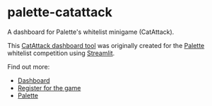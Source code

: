 # palette-catattack
A dashboard for Palette's whitelist minigame (CatAttack).

This [CatAttack dashboard tool](https://catattack-palette.streamlit.app/) was originally created for the [Palette](https://linktr.ee/palette_base) whitelist competition using [Streamlit](https://streamlit.io).

Find out more:
* [Dashboard](https://catattack-palette.streamlit.app/)
* [Register for the game](https://forms.gle/TULwKwTKAGjZ1PEk7)
* [Palette](https://linktr.ee/palette_base)
